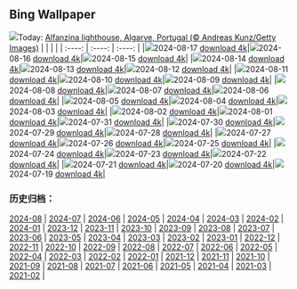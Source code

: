 ## Bing Wallpaper
![](https://global.bing.com/th?id=OHR.AlfanzinaLighthouse_EN-GB7045122942_UHD.jpg&w=1000)Today: [Alfanzina lighthouse, Algarve, Portugal (© Andreas Kunz/Getty Images)](https://global.bing.com/th?id=OHR.AlfanzinaLighthouse_EN-GB7045122942_UHD.jpg)
|      |      |      |
| :----: | :----: | :----: |
|![](https://global.bing.com/th?id=OHR.AlfanzinaLighthouse_EN-GB7045122942_UHD.jpg&pid=hp&w=384&h=216&rs=1&c=4)2024-08-17 [download 4k](https://global.bing.com/th?id=OHR.AlfanzinaLighthouse_EN-GB7045122942_UHD.jpg)|![](https://global.bing.com/th?id=OHR.JapanRollerCoaster_EN-GB6456877241_UHD.jpg&pid=hp&w=384&h=216&rs=1&c=4)2024-08-16 [download 4k](https://global.bing.com/th?id=OHR.JapanRollerCoaster_EN-GB6456877241_UHD.jpg)|![](https://global.bing.com/th?id=OHR.HangCave_EN-GB5986425507_UHD.jpg&pid=hp&w=384&h=216&rs=1&c=4)2024-08-15 [download 4k](https://global.bing.com/th?id=OHR.HangCave_EN-GB5986425507_UHD.jpg)|
|![](https://global.bing.com/th?id=OHR.WatarrkaLizard_EN-GB7369918232_UHD.jpg&pid=hp&w=384&h=216&rs=1&c=4)2024-08-14 [download 4k](https://global.bing.com/th?id=OHR.WatarrkaLizard_EN-GB7369918232_UHD.jpg)|![](https://global.bing.com/th?id=OHR.DugiOtokCroatia_EN-GB9621673389_UHD.jpg&pid=hp&w=384&h=216&rs=1&c=4)2024-08-13 [download 4k](https://global.bing.com/th?id=OHR.DugiOtokCroatia_EN-GB9621673389_UHD.jpg)|![](https://global.bing.com/th?id=OHR.ElephantsAmboseli_EN-GB4173490150_UHD.jpg&pid=hp&w=384&h=216&rs=1&c=4)2024-08-12 [download 4k](https://global.bing.com/th?id=OHR.ElephantsAmboseli_EN-GB4173490150_UHD.jpg)|
|![](https://global.bing.com/th?id=OHR.TofinoVancouver_EN-GB3629180467_UHD.jpg&pid=hp&w=384&h=216&rs=1&c=4)2024-08-11 [download 4k](https://global.bing.com/th?id=OHR.TofinoVancouver_EN-GB3629180467_UHD.jpg)|![](https://global.bing.com/th?id=OHR.JoshuaTreeNP_EN-GB1169305265_UHD.jpg&pid=hp&w=384&h=216&rs=1&c=4)2024-08-10 [download 4k](https://global.bing.com/th?id=OHR.JoshuaTreeNP_EN-GB1169305265_UHD.jpg)|![](https://global.bing.com/th?id=OHR.BristolBalloonFiesta2024_EN-GB5744730173_UHD.jpg&pid=hp&w=384&h=216&rs=1&c=4)2024-08-09 [download 4k](https://global.bing.com/th?id=OHR.BristolBalloonFiesta2024_EN-GB5744730173_UHD.jpg)|
|![](https://global.bing.com/th?id=OHR.SpottedOwlet_EN-GB7230363465_UHD.jpg&pid=hp&w=384&h=216&rs=1&c=4)2024-08-08 [download 4k](https://global.bing.com/th?id=OHR.SpottedOwlet_EN-GB7230363465_UHD.jpg)|![](https://global.bing.com/th?id=OHR.RhinelandVineyards_EN-GB0382871701_UHD.jpg&pid=hp&w=384&h=216&rs=1&c=4)2024-08-07 [download 4k](https://global.bing.com/th?id=OHR.RhinelandVineyards_EN-GB0382871701_UHD.jpg)|![](https://global.bing.com/th?id=OHR.MolokiniHawaii_EN-GB7304592210_UHD.jpg&pid=hp&w=384&h=216&rs=1&c=4)2024-08-06 [download 4k](https://global.bing.com/th?id=OHR.MolokiniHawaii_EN-GB7304592210_UHD.jpg)|
|![](https://global.bing.com/th?id=OHR.HertfordshireLavender_EN-GB8608001356_UHD.jpg&pid=hp&w=384&h=216&rs=1&c=4)2024-08-05 [download 4k](https://global.bing.com/th?id=OHR.HertfordshireLavender_EN-GB8608001356_UHD.jpg)|![](https://global.bing.com/th?id=OHR.GimignanoTuscany_EN-GB0016765846_UHD.jpg&pid=hp&w=384&h=216&rs=1&c=4)2024-08-04 [download 4k](https://global.bing.com/th?id=OHR.GimignanoTuscany_EN-GB0016765846_UHD.jpg)|![](https://global.bing.com/th?id=OHR.WulongKarst_EN-GB8759537408_UHD.jpg&pid=hp&w=384&h=216&rs=1&c=4)2024-08-03 [download 4k](https://global.bing.com/th?id=OHR.WulongKarst_EN-GB8759537408_UHD.jpg)|
|![](https://global.bing.com/th?id=OHR.TrunkBay_EN-GB8816603455_UHD.jpg&pid=hp&w=384&h=216&rs=1&c=4)2024-08-02 [download 4k](https://global.bing.com/th?id=OHR.TrunkBay_EN-GB8816603455_UHD.jpg)|![](https://global.bing.com/th?id=OHR.KaptaiLake_EN-GB8876933727_UHD.jpg&pid=hp&w=384&h=216&rs=1&c=4)2024-08-01 [download 4k](https://global.bing.com/th?id=OHR.KaptaiLake_EN-GB8876933727_UHD.jpg)|![](https://global.bing.com/th?id=OHR.HoodoosBryce_EN-GB8943105802_UHD.jpg&pid=hp&w=384&h=216&rs=1&c=4)2024-07-31 [download 4k](https://global.bing.com/th?id=OHR.HoodoosBryce_EN-GB8943105802_UHD.jpg)|
|![](https://global.bing.com/th?id=OHR.ImpalaOxpecker_EN-GB9009594859_UHD.jpg&pid=hp&w=384&h=216&rs=1&c=4)2024-07-30 [download 4k](https://global.bing.com/th?id=OHR.ImpalaOxpecker_EN-GB9009594859_UHD.jpg)|![](https://global.bing.com/th?id=OHR.CorbettTigers_EN-GB2931140045_UHD.jpg&pid=hp&w=384&h=216&rs=1&c=4)2024-07-29 [download 4k](https://global.bing.com/th?id=OHR.CorbettTigers_EN-GB2931140045_UHD.jpg)|![](https://global.bing.com/th?id=OHR.BeachHutsSweden_EN-GB2231886770_UHD.jpg&pid=hp&w=384&h=216&rs=1&c=4)2024-07-28 [download 4k](https://global.bing.com/th?id=OHR.BeachHutsSweden_EN-GB2231886770_UHD.jpg)|
|![](https://global.bing.com/th?id=OHR.CowesWeek2024_EN-GB1203003767_UHD.jpg&pid=hp&w=384&h=216&rs=1&c=4)2024-07-27 [download 4k](https://global.bing.com/th?id=OHR.CowesWeek2024_EN-GB1203003767_UHD.jpg)|![](https://global.bing.com/th?id=OHR.PontNeuf_EN-GB0058066250_UHD.jpg&pid=hp&w=384&h=216&rs=1&c=4)2024-07-26 [download 4k](https://global.bing.com/th?id=OHR.PontNeuf_EN-GB0058066250_UHD.jpg)|![](https://global.bing.com/th?id=OHR.SmokyMountainTrail_EN-GB9959939764_UHD.jpg&pid=hp&w=384&h=216&rs=1&c=4)2024-07-25 [download 4k](https://global.bing.com/th?id=OHR.SmokyMountainTrail_EN-GB9959939764_UHD.jpg)|
|![](https://global.bing.com/th?id=OHR.SheepCousins_EN-GB9631410299_UHD.jpg&pid=hp&w=384&h=216&rs=1&c=4)2024-07-24 [download 4k](https://global.bing.com/th?id=OHR.SheepCousins_EN-GB9631410299_UHD.jpg)|![](https://global.bing.com/th?id=OHR.MethoniCastle_EN-GB9389537440_UHD.jpg&pid=hp&w=384&h=216&rs=1&c=4)2024-07-23 [download 4k](https://global.bing.com/th?id=OHR.MethoniCastle_EN-GB9389537440_UHD.jpg)|![](https://global.bing.com/th?id=OHR.BuckinghamOpening2024_EN-GB9070142687_UHD.jpg&pid=hp&w=384&h=216&rs=1&c=4)2024-07-22 [download 4k](https://global.bing.com/th?id=OHR.BuckinghamOpening2024_EN-GB9070142687_UHD.jpg)|
|![](https://global.bing.com/th?id=OHR.ZanzibarBoats_EN-GB8434940826_UHD.jpg&pid=hp&w=384&h=216&rs=1&c=4)2024-07-21 [download 4k](https://global.bing.com/th?id=OHR.ZanzibarBoats_EN-GB8434940826_UHD.jpg)|![](https://global.bing.com/th?id=OHR.MineralMoon_EN-GB7656393830_UHD.jpg&pid=hp&w=384&h=216&rs=1&c=4)2024-07-20 [download 4k](https://global.bing.com/th?id=OHR.MineralMoon_EN-GB7656393830_UHD.jpg)|![](https://global.bing.com/th?id=OHR.YoungJaguar_EN-GB7435202533_UHD.jpg&pid=hp&w=384&h=216&rs=1&c=4)2024-07-19 [download 4k](https://global.bing.com/th?id=OHR.YoungJaguar_EN-GB7435202533_UHD.jpg)|

### 历史归档：
[2024-08](https://github.com/niumoo/bing-wallpaper/tree/main/picture/2024-08/) | [2024-07](https://github.com/niumoo/bing-wallpaper/tree/main/picture/2024-07/) | [2024-06](https://github.com/niumoo/bing-wallpaper/tree/main/picture/2024-06/) | [2024-05](https://github.com/niumoo/bing-wallpaper/tree/main/picture/2024-05/) | [2024-04](https://github.com/niumoo/bing-wallpaper/tree/main/picture/2024-04/) | [2024-03](https://github.com/niumoo/bing-wallpaper/tree/main/picture/2024-03/) | [2024-02](https://github.com/niumoo/bing-wallpaper/tree/main/picture/2024-02/) | [2024-01](https://github.com/niumoo/bing-wallpaper/tree/main/picture/2024-01/) | 
[2023-12](https://github.com/niumoo/bing-wallpaper/tree/main/picture/2023-12/) | [2023-11](https://github.com/niumoo/bing-wallpaper/tree/main/picture/2023-11/) | [2023-10](https://github.com/niumoo/bing-wallpaper/tree/main/picture/2023-10/) | [2023-09](https://github.com/niumoo/bing-wallpaper/tree/main/picture/2023-09/) | [2023-08](https://github.com/niumoo/bing-wallpaper/tree/main/picture/2023-08/) | [2023-07](https://github.com/niumoo/bing-wallpaper/tree/main/picture/2023-07/) | [2023-06](https://github.com/niumoo/bing-wallpaper/tree/main/picture/2023-06/) | [2023-05](https://github.com/niumoo/bing-wallpaper/tree/main/picture/2023-05/) | 
[2023-04](https://github.com/niumoo/bing-wallpaper/tree/main/picture/2023-04/) | [2023-03](https://github.com/niumoo/bing-wallpaper/tree/main/picture/2023-03/) | [2023-02](https://github.com/niumoo/bing-wallpaper/tree/main/picture/2023-02/) | [2023-01](https://github.com/niumoo/bing-wallpaper/tree/main/picture/2023-01/) | [2022-12](https://github.com/niumoo/bing-wallpaper/tree/main/picture/2022-12/) | [2022-11](https://github.com/niumoo/bing-wallpaper/tree/main/picture/2022-11/) | [2022-10](https://github.com/niumoo/bing-wallpaper/tree/main/picture/2022-10/) | [2022-09](https://github.com/niumoo/bing-wallpaper/tree/main/picture/2022-09/) | 
[2022-08](https://github.com/niumoo/bing-wallpaper/tree/main/picture/2022-08/) | [2022-07](https://github.com/niumoo/bing-wallpaper/tree/main/picture/2022-07/) | [2022-06](https://github.com/niumoo/bing-wallpaper/tree/main/picture/2022-06/) | [2022-05](https://github.com/niumoo/bing-wallpaper/tree/main/picture/2022-05/) | [2022-04](https://github.com/niumoo/bing-wallpaper/tree/main/picture/2022-04/) | [2022-03](https://github.com/niumoo/bing-wallpaper/tree/main/picture/2022-03/) | [2022-02](https://github.com/niumoo/bing-wallpaper/tree/main/picture/2022-02/) | [2022-01](https://github.com/niumoo/bing-wallpaper/tree/main/picture/2022-01/) | 
[2021-12](https://github.com/niumoo/bing-wallpaper/tree/main/picture/2021-12/) | [2021-11](https://github.com/niumoo/bing-wallpaper/tree/main/picture/2021-11/) | [2021-10](https://github.com/niumoo/bing-wallpaper/tree/main/picture/2021-10/) | [2021-09](https://github.com/niumoo/bing-wallpaper/tree/main/picture/2021-09/) | [2021-08](https://github.com/niumoo/bing-wallpaper/tree/main/picture/2021-08/) | [2021-07](https://github.com/niumoo/bing-wallpaper/tree/main/picture/2021-07/) | [2021-06](https://github.com/niumoo/bing-wallpaper/tree/main/picture/2021-06/) | [2021-05](https://github.com/niumoo/bing-wallpaper/tree/main/picture/2021-05/) | 
[2021-04](https://github.com/niumoo/bing-wallpaper/tree/main/picture/2021-04/) | [2021-03](https://github.com/niumoo/bing-wallpaper/tree/main/picture/2021-03/) | [2021-02](https://github.com/niumoo/bing-wallpaper/tree/main/picture/2021-02/) | 